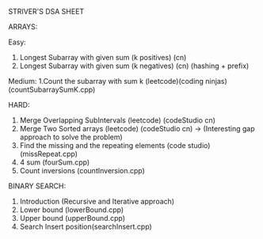 STRIVER'S DSA SHEET

ARRAYS:

Easy:
1. Longest Subarray with given sum (k positives) (cn)
2. Longest Subarray with given sum (k negatives) (cn) (hashing + prefix)

Medium: 
1.Count the subarray with sum k (leetcode)(coding ninjas) (countSubarraySumK.cpp)

HARD:
1. Merge Overlapping SubIntervals (leetcode) (codeStudio cn)
2. Merge Two Sorted arrays (leetcode) (codeStudio cn) -> (Interesting gap approach to solve the problem)
3. Find the missing and the repeating elements (code studio) (missRepeat.cpp)
4. 4 sum (fourSum.cpp)
5. Count inversions (countInversion.cpp)


BINARY SEARCH:
1. Introduction (Recursive and Iterative approach)
2. Lower bound (lowerBound.cpp)
3. Upper bound (upperBound.cpp)
4. Search Insert position(searchInsert.cpp)
